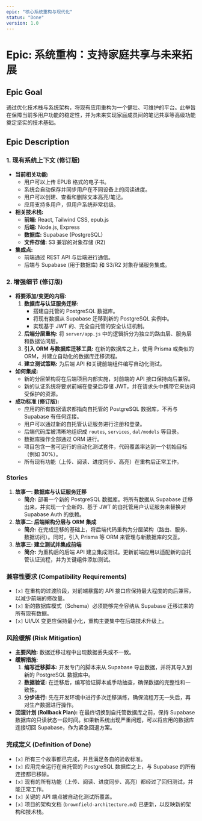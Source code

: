 ```yaml
---
epic: "核心系统重构与现代化"
status: "Done"
version: 1.0
---
```


# Epic: 系统重构：支持家庭共享与未来拓展

## Epic Goal

通过优化技术栈与系统架构，将现有应用重构为一个健壮、可维护的平台。此举旨在保障当前多用户功能的稳定性，并为未来实现家庭成员间的笔记共享等高级功能奠定坚实的技术基础。

## Epic Description

### 1. 现有系统上下文 (修订版)

*   **当前相关功能:**
    *   用户可以上传 EPUB 格式的电子书。
    *   系统会自动保存并同步用户在不同设备上的阅读进度。
    *   用户可以创建、查看和删除文本高亮/笔记。
    *   应用支持多用户，但用户系统非常初级。
*   **相关技术栈:**
    *   **前端:** React, Tailwind CSS, epub.js
    *   **后端:** Node.js, Express
    *   **数据库:** Supabase (PostgreSQL)
    *   **文件存储:** S3 兼容的对象存储 (R2)
*   **集成点:**
    *   前端通过 REST API 与后端进行通信。
    *   后端与 Supabase (用于数据库) 和 S3/R2 对象存储服务集成。

### 2. 增强细节 (修订版)

*   **将要添加/变更的内容:**
    1.  **数据库与认证服务迁移:**
        *   搭建自托管的 PostgreSQL 数据库。
        *   将现有数据从 Supabase 迁移到新的 PostgreSQL 实例中。
        *   实现基于 JWT 的、完全自托管的安全认证机制。
    2.  **后端分层重构:** 将 `server/app.js` 中的逻辑拆分为独立的路由层、服务层和数据访问层。
    3.  **引入 ORM 与数据库迁移工具:** 在新的数据库之上，使用 Prisma 或类似的 ORM，并建立自动化的数据库迁移流程。
    4.  **建立测试策略:** 为后端 API 和关键前端组件编写自动化测试。
*   **如何集成:**
    *   新的分层架构将在后端项目内部实施，对前端的 API 接口保持向后兼容。
    *   新的认证系统将要求前端在登录后存储 JWT，并在请求头中携带它来访问受保护的资源。
*   **成功标准 (修订版):**
    *   应用的所有数据请求都指向自托管的 PostgreSQL 数据库，不再与 Supabase 有任何连接。
    *   用户可以通过新的自托管认证服务进行注册和登录。
    *   后端代码库被清晰地组织成 `routes`, `services`, `dal/models` 等目录。
    *   数据库操作全部通过 ORM 进行。
    *   项目包含一套可运行的自动化测试套件，代码覆盖率达到一个初始目标（例如 30%）。
    *   所有现有功能（上传、阅读、进度同步、高亮）在重构后正常工作。

### Stories

1.  **故事一: 数据库与认证服务迁移**
    *   **简介:** 部署一个新的 PostgreSQL 数据库。将所有数据从 Supabase 迁移出来，并实现一个全新的、基于 JWT 的自托管用户认证服务来替换对 Supabase Auth 的依赖。
2.  **故事二: 后端架构分层与 ORM 集成**
    *   **简介:** 在完成迁移的基础上，将后端代码重构为分层架构（路由、服务、数据访问）。同时，引入 Prisma 等 ORM 来管理与新数据库的交互。
3.  **故事三: 建立测试并集成前端**
    *   **简介:** 为重构后的后端 API 建立集成测试。更新前端应用以适配新的自托管认证流程，并为关键组件添加测试。

### 兼容性要求 (Compatibility Requirements)

*   `[x]` 在重构的过渡阶段，对前端暴露的 API 接口应保持最大程度的向后兼容，以减少前端的修改量。
*   `[x]` 新的数据库模式（Schema）必须能够完全容纳从 Supabase 迁移过来的所有现有数据。
*   `[x]` UI/UX 变更应保持最小化，重构主要集中在后端技术升级上。

### 风险缓解 (Risk Mitigation)

*   **主要风险:** 数据迁移过程中出现数据丢失或不一致。
*   **缓解措施:**
    1.  **编写迁移脚本:** 开发专门的脚本来从 Supabase 导出数据，并将其导入到新的 PostgreSQL 数据库中。
    2.  **数据验证:** 在迁移后，编写验证脚本或手动抽查，确保数据的完整性和一致性。
    3.  **分步进行:** 先在开发环境中进行多次迁移演练，确保流程万无一失后，再对生产数据进行操作。
*   **回滚计划 (Rollback Plan):** 在最终切换到自托管数据库之前，保持 Supabase 数据库的只读状态一段时间。如果新系统出现严重问题，可以将应用的数据库连接切回 Supabase，作为紧急回退方案。

### 完成定义 (Definition of Done)

*   `[x]` 所有三个故事都已完成，并且满足各自的验收标准。
*   `[x]` 应用完全运行在自托管的 PostgreSQL 数据库之上，与 Supabase 的所有连接都已移除。
*   `[x]` 现有的所有功能（上传、阅读、进度同步、高亮）都经过了回归测试，并能正常工作。
*   `[x]` 关键的 API 端点被自动化测试所覆盖。
*   `[x]` 项目的架构文档 (`brownfield-architecture.md`) 已更新，以反映新的架构和技术栈。
